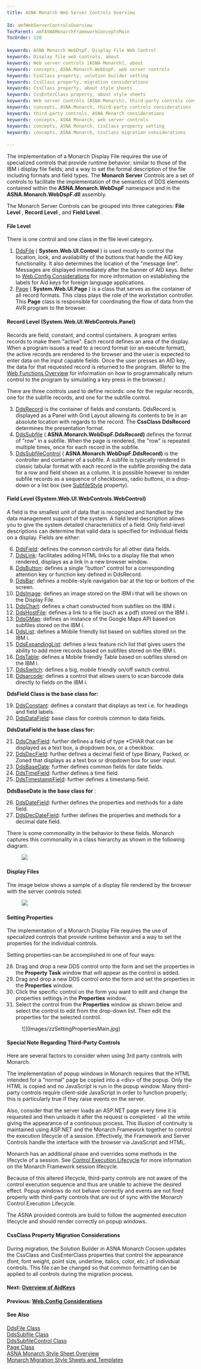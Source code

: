 ```yaml
---
title: ASNA Monarch Web Server Controls Overview

Id: amfWebServerControlsOverview
TocParent: amfASNAMonarchFrameworkConceptsMain
TocOrder: 120

keywords: ASNA Monarch WebDspF, Display File Web Control
keywords: Display file web controls, about
keywords: Web server controls [ASNA Monarch], about
keywords: concepts, ASNA.Monarch.WebDspF, web server controls
keywords: CssClass property, solution builder setting
keywords: CssClass property, migration considerations
keywords: CssClass property, about style sheets
keywords: CssEnterClass property, about style sheets
keywords: Web server controls [ASNA Monarch], third-party controls considerations
keywords: concepts, ASNA.Monarch, third-party controls considerations
keywords: third-party controls, ASNA Monarch considerations
keywords: concepts, ASNA Monarch, web server controls
keywords: concepts, ASNA Monarch, CssClass property setting
keywords: concepts, ASNA Monarch, CssClass migration considerations

---
```


The implementation of a Monarch Display File requires the use of specialized controls that provide runtime behavior; similar to those of the IBM i display file fields; and a way to set the formal description of the file including formats and field types. The **Monarch Server** Controls are a set of controls to facilitate the implementation of the semantics of DDS elements contained within the **ASNA.Monarch.WebDspF** namespace and in the **ASNA.Monarch.WebDspF.dll** assembly.

The Monarch Server Controls can be grouped into three categories: **File Level** , **Record Level** , and **Field Level** .

#### File Level
There is one control and one class in the file level category.

1. [DdsFile](amfDdsFileClass.html) ( **System.Web.UI.Control** ) is used mostly to control the location, look, and availability of the buttons that handle the AID key functionality. It also determines the location of the "message line". Messages are displayed immediately after the banner of AID keys. Refer to [ Web.Config Considerations](amfconWebConfigConsiderations.html) for more information on establishing the labels for Aid keys for foreign language applications.
2. [Page](amfPageClass.html) ( **System.Web.UI.Page** ) is a class that serves as the container of all record formats. This class plays the role of the workstation controller. This **Page** class is responsible for coordinating the flow of data from the AVR program to the browser.

#### Record Level (System.Web.UI.WebControls.Panel)
Records are field, constant, and control containers. A program writes records to make them "active". Each record defines an area of the display. When a program issues a read to a record format (or an execute format), the active records are rendered to the browser and the user is expected to enter data on the input capable fields. Once the user presses an AID key, the data for that requested record is returned to the program. (Refer to the [Web Functions Overview](amfFunctionsMainOverview.html) for information on how to programmatically return control to the program by simulating a key press in the browser.)

There are three controls used to define records: one for the regular records, one for the subfile records, and one for the subfile control.

3. [ DdsRecord](amfDdsRecordClass.html) is the container of fields and constants. DdsRecord is displayed as a Panel with Grid Layout allowing its contents to be in an absolute location with regards to the record. The **CssClass DdsRecord** determines the presentation format.
4. [ DdsSubfile](amfDdsSubfileClass.html) ( **ASNA.Monarch.WebDspF.DdsRecord)** defines the format of "row" in a subfile. When the page is rendered, the "row" is repeated multiple times, once for each record in the subfile.
5. [ DdsSubfileControl](amfddsSubfileControlClass.html) ( **ASNA.Monarch.WebDspF.DdsRecord)** is the controller and container of a subfile. A subfile is typically rendered in classic tabular format with each record in the subfile providing the data for a row and field shown as a column. It is possible however to render subfile records as a sequence of checkboxes, radio buttons, in a drop-down or a list box (see [ SubfileStyle](amfddsSubfileControlClassSubfileStyleProperty.html) property).

#### Field Level (System.Web.UI.WebControls.WebControl)
A field is the smallest unit of data that is recognized and handled by the data management support of the system. A field level description allows you to give the system detailed characteristics of a field. Only field-level descriptions can determine that valid data is specified for individual fields on a display. Fields are either:

6. [DdsField](amfDdsFieldClass.html):
        defines the common controls for all other data fields.
7. [DdsLink](amfDdsLinkClass.html): facilitates 
		  adding HTML links to a display file that when
        rendered, displays as a link in a new browser window.
8. [DdsButton](amfDdsButtonClass.html):
        defines a single "button" control for a corresponding
        attention key or function key defined in DdsRecord.
9. [DdsBar](amfDdsBarClass.html): defines a mobile-style navigation bar at the top or bottom of 
		  the screen.
10. [DdsImage](amfDdsImageClass.html): defines an image stored on the IBM i that will be shown on 
		  the Display File.
11. [DdsChart](amfDdsChartClass.html): 
		  defines a chart constructed from subfiles on the IBM i.
12. [DdsHostFile](amfDdsHostFileClass.html): defines a link to a file (such as a pdf) stored on the 
		  IBM i.
13. [DdsGMap](amfDdsGMapClass.html): defines an instance of the Google Maps API based on subfiles 
		  stored on the IBM i.
14. [DdsList](amfDdsListClass.html): defines a Mobile friendly list based on subfiles 
		  stored on the IBM i.
15. [DdsExpandingList](amfDdsExpandingListClass.html): defines a less feature rich list that gives users the ability to add more records based on subfiles 
		  stored on the IBM i.
16. [DdsTable](amfDdsTableClass.html): defines a Mobile friendly Table based on subfiles 
		  stored on the IBM i.
17. [DdsSwitch](amfDdsSwitchClass.html): defines a 
		 big, mobile friendly on/off switch control.
18. [Ddsarcode](amfDdsBarcodeClass.html): defines a 
		 control that allows users to scan barcode data directly to fields on the IBM i.

**DdsField Class is the base class for:** 

19. [
        DdsConstant](amfDdsConstantClass.html): defines a constant that displays as text
        i.e. for headings and field labels.
20. [
        DdsDataField](amfDdsDataFieldClass.html): base class for controls common to data
        fields.

**DdsDataField is the base class for:** 

21. [
        DdsCharField](amfDdsCharFieldClass.html): further defines a field of type *CHAR
        that can be displayed as a text box, a dropdown box, or a
        checkbox.
22. [
        DdsDecField](amfDdsDecFieldClass.html): further defines a decimal field of type
        Binary, Packed, or Zoned that displays as a text box or
        dropdown box for user input.
23. [
        DdsBaseDate](amfDdsBaseDateClass.html): further defines common fields for date
        fields.
24. [
        DdsTimeField](amfDdsTimeFieldClass.html): further defines a time field.
25. [
        DdsTimestampField](amfDdsTimeStampFieldClass.html): further defines a timestamp
        field.

**DdsBaseDate is the base class for** :

26. [
        DdsDateField](amfDdsDateFieldClass.html): further defines the properties and
        methods for a date field.
27. [
        DdsDecDateField](amfDdsDecDateFieldClass.html): further defines the properties and
        methods for a decimal date field.

There is some commonality in the behavior to these fields. Monarch captures this commonality in a class hierarchy as shown in the following diagram.
<dl><dd>
        <img id="IMG1" src="../Images/zzFieldHierarchy1.jpg" />
      </dd></dl>

#### Display Files
The image below shows a sample of a display file rendered by the browser with the server controls noted.
<dl><dd>
        <img id="IMG2" src="../Images/ServerControls.JPG" />
    </dd></dl>

#### Setting Properties
The implementation of a Monarch Display File requires the use of specialized controls that provide runtime behavior and a way to set the properties for the individual controls.

Setting properties can be accomplished in one of four ways:

28. Drag and drop a new DDS control onto the form and
        set the properties in the 
 **Property Task**  window that will appear as the control is
        added.
29. Drag and drop a new DDS control onto the form and
        set the properties in the 
 **Properties**  window.
30. Click the specific control on the form you want to edit
        and change the properties settings in the 
 **Properties**  window.
31. Select the control from the 
 **Properties**  window as shown below and select
        the control to edit from the drop-down list. Then edit the
        properties for the selected control.

<dl><dd>
        ![](Images/zzSettingPropertiesMain.jpg)
 </dd></dl>

#### Special Note Regarding Third-Party Controls
Here are several factors to consider when using 3rd party controls with Monarch. 

The implementation of popup windows in Monarch requires that the HTML intended for a "normal" page be copied into a &lt;div&gt; of the popup. Only the HTML is copied and no JavaScript is run in the popup window. Many third-party controls require client-side JavaScript in order to function properly; this is particularly true if they raise events on the server.

Also, consider that the server loads an ASP.NET page every time it is requested and then unloads it after the request is completed - all the while giving the appearance of a continuous process. This illusion of continuity is maintained using ASP.NET and the Monarch Framework together to control the execution lifecycle of a session. Effectively, the Framework and Server Controls handle the interface with the browser via JavaScript and HTML.

Monarch has an additional phase and overrides some methods in the lifecycle of a session. See [ Control Execution Lifecycle](amfconControlExecutionLifecycle.html) for more information on the Monarch Framework session lifecycle.

Because of this altered lifecycle, third-party controls are not aware of the control execution sequence and thus are unable to achieve the desired effect. Popup windows do not behave correctly and events are not fired properly with third-party controls that are out of sync with the Monarch Control Execution Lifecycle.

The ASNA provided controls are build to follow the augmented execution lifecycle and should render correctly on popup windows.

#### CssClass Property Migration Considerations
During migration, the Solution Builder in ASNA Monarch Cocoon updates the CssClass and CssEnterClass properties that control the appearance (font, font weight, point size, underline, italics, color, etc.) of individual controls. This file can be changed so that common formatting can be applied to all controls during the migration process. 

#### Next: [Overview of AidKeys](amfconOverviewofAidKeys.html)

#### Previous: [Web.Config Considerations](amfconWebConfigConsiderations.html)

#### See Also
[DdsFile Class](amfDdsFileClass.html)<br />[DdsSubfile Class](amfDdsSubfileClass.html)<br />[ DdsSubfileControl Class](amfddsSubfileControlClass.html)<br />[Page Class](amfPageClass.html)<br /> [ASNA Monarch Style Sheet Overview](amfConDisplayFilesStyleSheets.html)<br /> [Monarch Migration Style Sheets and Templates](amfMoreAboutStyleSheets.html) 
